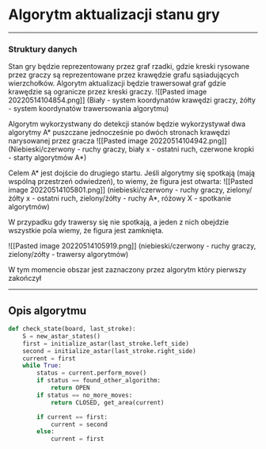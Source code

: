 # Algorytm aktualizacji stanu gry
---

### Struktury danych
Stan gry będzie reprezentowany przez graf rzadki, gdzie kreski rysowane przez graczy są reprezentowane przez krawędzie grafu sąsiadujących wierzchołków. Algorytm aktualizacji będzie trawersował graf gdzie krawędzie są ogranicze przez kreski graczy.
![[Pasted image 20220514104854.png]]
(Biały - system koordynatów krawędzi graczy, żółty - system koordynatów trawersowania algorytmu)

Algorytm wykorzystwany do detekcji stanów będzie wykorzystywał dwa algorytmy A* puszczane jednocześnie po dwóch stronach krawędzi narysowanej przez gracza
![[Pasted image 20220514104942.png]]
(Niebieski/czerwony - ruchy graczy, biały x - ostatni ruch, czerwone kropki - starty algorytmów A*)

Celem A* jest dojście do drugiego startu. Jeśli algorytmy się spotkają (mają wspólną przestrzeń odwiedzeń), to wiemy, że figura jest otwarta:
![[Pasted image 20220514105801.png]]
(niebieski/czerwony - ruchy graczy, zielony/żółty x - ostatni ruch, zielony/żółty - ruchy A*, różowy X - spotkanie algorytmów)

W przypadku gdy trawersy się nie spotkają, a jeden z nich obejdzie wszystkie pola wiemy, że figura jest zamknięta.

![[Pasted image 20220514105919.png]]
(niebieski/czerwony - ruchy graczy, zielony/zółty - trawersy algorytmów)

W tym momencie obszar jest zaznaczony przez algorytm który pierwszy zakończył

---

## Opis algorytmu
```python
def check_state(board, last_stroke):
	S = new_astar_states()
	first = initialize_astar(last_stroke.left_side)
	second = initialize_astar(last_stroke.right_side)
	current = first
	while True:
		status = current.perform_move()
		if status == found_other_algorithm:
			return OPEN
		if status == no_more_moves:
			return CLOSED, get_area(current)

		if current == first:
			current = second
		else:
			current = first
```

